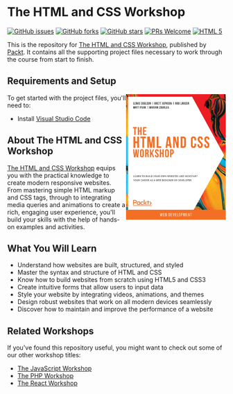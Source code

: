 # The HTML and CSS Workshop
[![GitHub issues](https://img.shields.io/github/issues/PacktWorkshops/The-HTML-and-CSS-Workshop.svg)](https://github.com/PacktWorkshops/The-HTML-and-CSS-Workshop/issues)
[![GitHub forks](https://img.shields.io/github/forks/PacktWorkshops/The-HTML-and-CSS-Workshop.svg)](https://github.com/PacktWorkshops/The-HTML-and-CSS-Workshop/network)
[![GitHub stars](https://img.shields.io/github/stars/PacktWorkshops/The-HTML-and-CSS-Workshop.svg)](https://github.com/PacktWorkshops/The-HTML-and-CSS-Workshop/stargazers)
[![PRs Welcome](https://img.shields.io/badge/PRs-welcome-brightgreen.svg)](https://github.com/PacktWorkshops/The-HTML-and-CSS-Workshop/pulls)
[![HTML 5](https://img.shields.io/badge/HTML-5-blue.svg)](https://dev.w3.org/html5/html-author/)

This is the repository for [The HTML and CSS Workshop](https://www.amazon.com/HTML-CSS-Workshop-Interactive-Approach-ebook/dp/B082926TQG/ref=sr_1_1?dchild=1&keywords=The%20HTML%20and%20CSS%20Workshop&qid=1611056782&sr=8-1&utm_source=GitHub&utm_medium=Repository&utm_campaign=9781838824532&utm_term=HTML%20and%20CSS&utm_content=The%20HTML%20and%20CSS%20Workshop), published by [Packt](https://www.packtpub.com/?utm_source=github). It contains all the supporting project files necessary to work through the course from start to finish.

## Requirements and Setup
<a href="https://www.amazon.com/HTML-CSS-Workshop-Interactive-Approach-ebook/dp/B082926TQG/ref=sr_1_1?dchild=1&keywords=The%20HTML%20and%20CSS%20Workshop&qid=1611056782&sr=8-1&utm_source=GitHub&utm_medium=Repository&utm_campaign=9781838824532&utm_term=HTML%20and%20CSS&utm_content=The%20HTML%20and%20CSS%20Workshop"><img src="https://github.com/PacktWorkshops/Workshop-Covers/blob/master/The%20HTML%20and%20CSS%20Workshop.png" alt="The HTML and CSS Workshop" height="290px" width="230px" align="right" this.target="_blank"></a>

To get started with the project files, you'll need to:
* Install [Visual Studio Code](https://code.visualstudio.com/download)

## About The HTML and CSS Workshop
[The HTML and CSS Workshop](https://www.amazon.com/HTML-CSS-Workshop-Interactive-Approach-ebook/dp/B082926TQG/ref=sr_1_1?dchild=1&keywords=The%20HTML%20and%20CSS%20Workshop&qid=1611056782&sr=8-1&utm_source=GitHub&utm_medium=Repository&utm_campaign=9781838824532&utm_term=HTML%20and%20CSS&utm_content=The%20HTML%20and%20CSS%20Workshop) equips you with the practical knowledge to create modern responsive websites. From mastering simple HTML markup and CSS tags, through to integrating media queries and animations to create a rich, engaging user experience, you'll build your skills with the help of hands-on examples and activities.

## What You Will Learn
* Understand how websites are built, structured, and styled
* Master the syntax and structure of HTML and CSS
* Know how to build websites from scratch using HTML5 and CSS3
* Create intuitive forms that allow users to input data
* Style your website by integrating videos, animations, and themes
* Design robust websites that work on all modern devices seamlessly
* Discover how to maintain and improve the performance of a website 

## Related Workshops
If you've found this repository useful, you might want to check out some of our other workshop titles:
* [The JavaScript Workshop](https://www.amazon.com/JavaScript-Workshop-Interactive-Approach-Learning-ebook/dp/B0824584WF/ref=sr_1_1?dchild=1&keywords=The%20JavaScript%20Workshop&qid=1611056880&sr=8-1&utm_source=GitHub&utm_medium=Repository&utm_campaign=9781838641917&utm_term=JavaScript&utm_content=The%20JavaScript%20Workshop)
* [The PHP Workshop](https://www.amazon.com/PHP-Workshop-Interactive-Approach-Learning-ebook/dp/B07ZKDVTM4/ref=sr_1_1?dchild=1&keywords=The%20PHP%20Workshop&qid=1611064737&s=books&sr=1-1&utm_source=github&utm_medium=repository&utm_campaign=9781838648916&utm_term=PHP&utm_content=The%20PHP%20Workshop)
* [The React Workshop](https://www.amazon.com/React-Workshop-Interactive-Approach-Learning-ebook/dp/B082VG6JCL/ref=sr_1_1?dchild=1&keywords=The%20React%20Workshop&qid=1611056710&sr=8-1&utm_source=GitHub&utm_medium=Repository&utm_campaign=9781838645564&utm_term=React&utm_content=The%20React%20Workshop)

